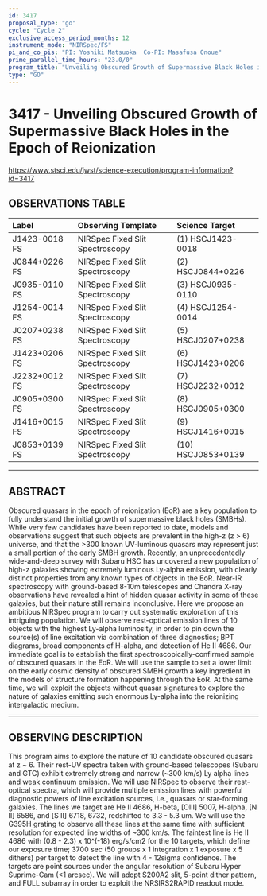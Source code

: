 ```yaml
---
id: 3417
proposal_type: "go"
cycle: "Cycle 2"
exclusive_access_period_months: 12
instrument_mode: "NIRSpec/FS"
pi_and_co_pis: "PI: Yoshiki Matsuoka  Co-PI: Masafusa Onoue"
prime_parallel_time_hours: "23.0/0"
program_title: "Unveiling Obscured Growth of Supermassive Black Holes in the Epoch of Reionization"
type: "GO"
---
```

# 3417 - Unveiling Obscured Growth of Supermassive Black Holes in the Epoch of Reionization
https://www.stsci.edu/jwst/science-execution/program-information?id=3417
## OBSERVATIONS TABLE
| Label                   | Observing Template          | Science Target           |
| :---------------------- | :-------------------------- | :----------------------- |
| J1423-0018 FS           | NIRSpec Fixed Slit Spectroscopy | (1) HSCJ1423-0018        |
| J0844+0226 FS           | NIRSpec Fixed Slit Spectroscopy | (2) HSCJ0844+0226        |
| J0935-0110 FS           | NIRSpec Fixed Slit Spectroscopy | (3) HSCJ0935-0110        |
| J1254-0014 FS           | NIRSpec Fixed Slit Spectroscopy | (4) HSCJ1254-0014        |
| J0207+0238 FS           | NIRSpec Fixed Slit Spectroscopy | (5) HSCJ0207+0238        |
| J1423+0206 FS           | NIRSpec Fixed Slit Spectroscopy | (6) HSCJ1423+0206        |
| J2232+0012 FS           | NIRSpec Fixed Slit Spectroscopy | (7) HSCJ2232+0012        |
| J0905+0300 FS           | NIRSpec Fixed Slit Spectroscopy | (8) HSCJ0905+0300        |
| J1416+0015 FS           | NIRSpec Fixed Slit Spectroscopy | (9) HSCJ1416+0015        |
| J0853+0139 FS           | NIRSpec Fixed Slit Spectroscopy | (10) HSCJ0853+0139       |

---

## ABSTRACT

Obscured quasars in the epoch of reionization (EoR) are a key population to fully understand the initial growth of supermassive black holes (SMBHs). While very few candidates have been reported to date, models and observations suggest that such objects are prevalent in the high-z (z > 6) universe, and that the >300 known UV-luminous quasars may represent just a small portion of the early SMBH growth. Recently, an unprecedentedly wide-and-deep survey with Subaru HSC has uncovered a new population of high-z galaxies showing extremely luminous Ly-alpha emission, with clearly distinct properties from any known types of objects in the EoR. Near-IR spectroscopy with ground-based 8-10m telescopes and Chandra X-ray observations have revealed a hint of hidden quasar activity in some of these galaxies, but their nature still remains inconclusive. Here we propose an ambitious NIRSpec program to carry out systematic exploration of this intriguing population. We will observe rest-optical emission lines of 10 objects with the highest Ly-alpha luminosity, in order to pin down the source(s) of line excitation via combination of three diagnostics; BPT diagrams, broad components of H-alpha, and detection of He II 4686. Our immediate goal is to establish the first spectroscopically-confirmed sample of obscured quasars in the EoR. We will use the sample to set a lower limit on the early cosmic density of obscured SMBH growth a key ingredient in the models of structure formation happening through the EoR. At the same time, we will exploit the objects without quasar signatures to explore the nature of galaxies emitting such enormous Ly-alpha into the reionizing intergalactic medium.

---

## OBSERVING DESCRIPTION

This program aims to explore the nature of 10 candidate obscured quasars at z ~ 6. Their rest-UV spectra taken with ground-based telescopes (Subaru and GTC) exhibit extremely strong and narrow (~300 km/s) Ly alpha lines and weak continuum emission. We will use NIRSpec to observe their rest-optical spectra, which will provide multiple emission lines with powerful diagnostic powers of line excitation sources, i.e., quasars or star-forming galaxies. The lines we target are He II 4686, H-beta, [OIII] 5007, H-alpha, [N II] 6586, and [S II] 6718, 6732, redshifted to 3.3 - 5.3 um. We will use the G395H grating to observe all these lines at the same time with sufficient resolution for expected line widths of ~300 km/s. The faintest line is He II 4686 with (0.8 - 2.3) x 10^(-18) erg/s/cm2 for the 10 targets, which define our exposure time; 3700 sec (50 groups x 1 integration x 1 exposure x 5 dithers) per target to detect the line with 4 - 12sigma confidence. The targets are point sources under the angular resolution of Subaru Hyper Suprime-Cam (<1 arcsec). We will adopt S200A2 slit, 5-point dither pattern, and FULL subarray in order to exploit the NRSIRS2RAPID readout mode.